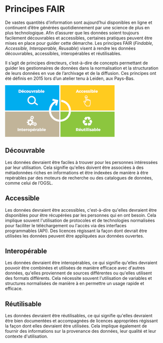 # Principes FAIR

De vastes quantités d’information sont aujourd’hui disponibles en ligne et continuent d’être générées quotidiennement par une science de plus en plus technologique. Afin d’assurer que les données soient toujours facilement découvrables et accessibles, certaines pratiques peuvent être mises en place pour guider cette démarche. Les principes FAIR (*Findable, Accessible, Interoperable, Reusable*) visent à rendre les données découvrables, accessibles, interopérables et réutilisables.

Il s’agit de principes directeurs, c’est-à-dire de concepts permettant de guider les gestionnaires de données dans la normalisation et la structuration de leurs données en vue de l’archivage et de la diffusion. Ces principes ont été définis en 2015 lors d’un atelier tenu à Leiden, aux Pays-Bas.

![Principes FAIR](../assets/images/guide/fair-fr.png)

## Découvrable

Les données devraient être faciles à trouver pour les personnes intéressées par leur utilisation. Cela signifie qu'elles doivent être associées à des métadonnées riches en informations et être indexées de manière à être repérables par des moteurs de recherche ou des catalogues de données, comme celui de l’OGSL.

## Accessible

Les données devraient être accessibles, c'est-à-dire qu'elles devraient être disponibles pour être récupérées par les personnes qui en ont besoin. Cela implique souvent l'utilisation de protocoles et de technologies normalisées pour faciliter le téléchargement ou l'accès via des interfaces programmables (API). Des licences régissant la façon dont devrait être utilisées les données peuvent être appliquées aux données ouvertes.

## Interopérable

Les données devraient être interopérables, ce qui signifie qu'elles devraient pouvoir être combinées et utilisées de manière efficace avec d'autres données, qu'elles proviennent de sources différentes ou qu'elles utilisent des formats différents. Cela nécessite souvent l'utilisation de variables et structures normalisées de manière à en permettre un usage rapide et efficace.

## Réutilisable

Les données devraient être réutilisables, ce qui signifie qu'elles devraient être bien documentées et accompagnées de licences appropriées régissant la façon dont elles devraient être utilisées. Cela implique également de fournir des informations sur la provenance des données, leur qualité et leur contexte d'utilisation.
